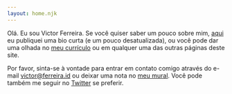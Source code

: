 ```yaml
---
layout: home.njk
---
```

Olá. Eu sou Victor Ferreira. Se você quiser saber um pouco sobre mim, [aqui](bio.md) eu publiquei uma bio curta (e um pouco desatualizada), ou você pode dar uma olhada no [meu currículo](resume.md) ou em qualquer uma das outras páginas deste site.

Por favor, sinta-se à vontade para entrar em contato comigo através do e-mail [victor@ferreira.id](mailto:victor@ferreira.id) ou deixar uma nota no [meu mural](guestbook.md). Você pode também me seguir no [Twitter](https://twitter.com/vctrtvfrrr) se preferir.